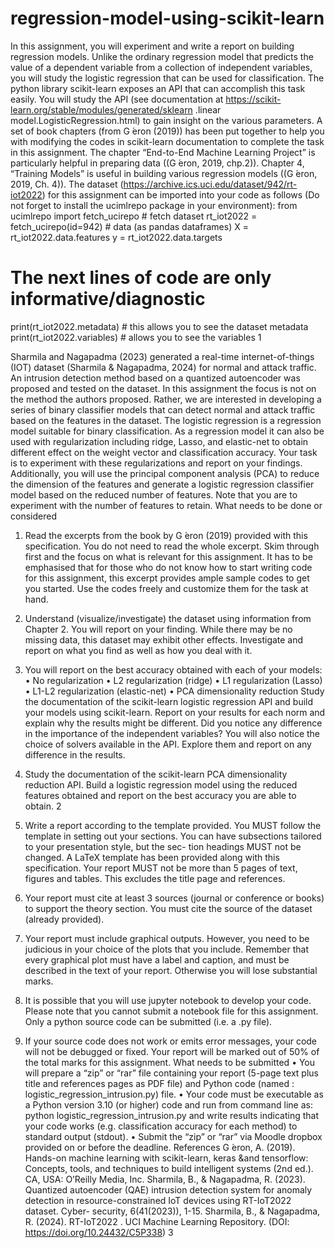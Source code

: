 # regression-model-using-scikit-learn
In this assignment, you will experiment and write a report on building regression models. Unlike the ordinary regression model that predicts the value of a dependent variable from a collection of independent variables, you will study the logistic regression that can be used for classification. The python library scikit-learn exposes an API that can accomplish this task easily. You will study the API (see documentation at https://scikit-learn.org/stable/modules/generated/sklearn .linear model.LogisticRegression.html) to gain insight on the various parameters. A set of book chapters (from G ́eron (2019)) has been put together to help you with modifying the codes in scikit-learn documentation to complete the task in this assignment. The chapter “End-to-End Machine Learning Project” is particularly helpful in preparing data ((G ́eron, 2019, chp.2)). Chapter 4, “Training Models” is useful in building various regression models ((G ́eron, 2019, Ch. 4)).
The dataset (https://archive.ics.uci.edu/dataset/942/rt-iot2022) for this assignment can be imported into your code as follows (Do not forget to install the ucimlrepo package in your environment):
from ucimlrepo import fetch_ucirepo # fetch dataset
rt_iot2022 = fetch_ucirepo(id=942) # data (as pandas dataframes)
X = rt_iot2022.data.features
y = rt_iot2022.data.targets
# The next lines of code are only informative/diagnostic
print(rt_iot2022.metadata) # this allows you to see the dataset metadata print(rt_iot2022.variables) # allows you to see the variables
1

Sharmila and Nagapadma (2023) generated a real-time internet-of-things (IOT) dataset (Sharmila & Nagapadma, 2024) for normal and attack traffic. An intrusion detection method based on a quantized autoencoder was proposed and tested on the dataset. In this assignment the focus is not on the method the authors proposed. Rather, we are interested in developing a series of binary classifier models that can detect normal and attack traffic based on the features in the dataset. The logistic regression is a regression model suitable for binary classification. As a regression model it can also be used with regularization including ridge, Lasso, and elastic-net to obtain different effect on the weight vector and classification accuracy. Your task is to experiment with these regularizations and report on your findings. Additionally, you will use the principal component analysis (PCA) to reduce the dimension of the features and generate a logistic regression classifier model based on the reduced number of features. Note that you are to experiment with the number of features to retain.
What needs to be done or considered
1. Read the excerpts from the book by G ́eron (2019) provided with this specification. You do not need to read the whole excerpt. Skim through first and the focus on what is relevant for this assignment. It has to be emphasised that for those who do not know how to start writing code for this assignment, this excerpt provides ample sample codes to get you started. Use the codes freely and customize them for the task at hand.
2. Understand (visualize/investigate) the dataset using information from Chapter 2. You will report on your finding. While there may be no missing data, this dataset may exhibit other effects. Investigate and report on what you find as well as how you deal with it.
3. You will report on the best accuracy obtained with each of your models:
• No regularization
• L2 regularization (ridge)
• L1 regularization (Lasso)
• L1-L2 regularization (elastic-net) • PCA dimensionality reduction
Study the documentation of the scikit-learn logistic regression API and build your models using scikit-learn. Report on your results for each norm and explain why the results might be different. Did you notice any difference in the importance of the independent variables? You will also notice the choice of solvers available in the API. Explore them and report on any difference in the results.
4. Study the documentation of the scikit-learn PCA dimensionality reduction API. Build a logistic regression model using the reduced features obtained and report on the best accuracy you are able to obtain.
2

5. Write a report according to the template provided. You MUST follow the template in setting out your sections. You can have subsections tailored to your presentation style, but the sec- tion headings MUST not be changed. A LaTeX template has been provided along with this specification. Your report MUST not be more than 5 pages of text, figures and tables. This excludes the title page and references.
6. Your report must cite at least 3 sources (journal or conference or books) to support the theory section. You must cite the source of the dataset (already provided).
7. Your report must include graphical outputs. However, you need to be judicious in your choice of the plots that you include. Remember that every graphical plot must have a label and caption, and must be described in the text of your report. Otherwise you will lose substantial marks.
8. It is possible that you will use jupyter notebook to develop your code. Please note that you cannot submit a notebook file for this assignment. Only a python source code can be submitted (i.e. a .py file).
9. If your source code does not work or emits error messages, your code will not be debugged or fixed. Your report will be marked out of 50% of the total marks for this assignment.
What needs to be submitted
• You will prepare a “zip” or “rar” file containing your report (5-page text plus title and references pages as PDF file) and Python code (named : logistic_regression_intrusion.py) file.
• Your code must be executable as a Python version 3.10 (or higher) code and run from command line as:
            python logistic_regression_intrusion.py
and write results indicating that your code works (e.g. classification accuracy for each method) to standard output (stdout).
• Submit the “zip” or “rar” via Moodle dropbox provided on or before the deadline. References
G ́eron, A. (2019). Hands-on machine learning with scikit-learn, keras &and tensorflow: Concepts, tools, and techniques to build intelligent systems (2nd ed.). CA, USA: O’Reilly Media, Inc.
Sharmila, B., & Nagapadma, R. (2023). Quantized autoencoder (QAE) intrusion detection system for anomaly detection in resource-constrained IoT devices using RT-IoT2022 dataset. Cyber- security, 6(41(2023)), 1-15.
Sharmila, B., & Nagapadma, R. (2024). RT-IoT2022 . UCI Machine Learning Repository. (DOI: https://doi.org/10.24432/C5P338)
3
